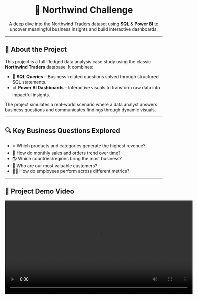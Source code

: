 <h1 align="center">🚀 Northwind Challenge</h1>

<p align="center">
  A deep dive into the Northwind Traders dataset using <strong>SQL</strong> & <strong>Power BI</strong> to uncover meaningful business insights and build interactive dashboards.
</p>

---

<h2>📌 About the Project</h2>

This project is a full-fledged data analysis case study using the classic <strong>Northwind Traders</strong> database. It combines:

- 🧠 <strong>SQL Queries</strong> – Business-related questions solved through structured SQL statements.
- 📊 <strong>Power BI Dashboards</strong> – Interactive visuals to transform raw data into impactful insights.

The project simulates a real-world scenario where a data analyst answers business questions and communicates findings through dynamic visuals.

---

<h2>🔍 Key Business Questions Explored</h2>

<ul>
  <li>⭐ Which products and categories generate the highest revenue?</li>
  <li>📅 How do monthly sales and orders trend over time?</li>
  <li>🌎 Which countries/regions bring the most business?</li>
  <li>👥 Who are our most valuable customers?</li>
  <li>🧑‍💼 How do employees perform across different metrics?</li>
</ul>

---

<h2>📂 Project Demo Video </h2>
<video width="600" controls>
  <source src="<video width="600" controls>
  <source src="path/to/your-video.mp4" type="video/mp4">


